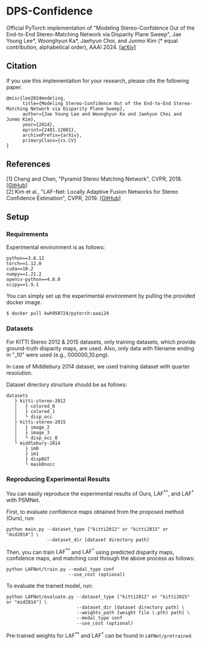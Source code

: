 # DPS-Confidence
Official PyTorch implementation of "Modeling Stereo-Confidence Out of the End-to-End Stereo-Matching Network via Disparity Plane Sweep", Jae Young Lee*, Woonghyun Ka*, Jaehyun Choi, and Junmo Kim (* equal contribution, alphabetical order), AAAI 2024. [[arXiv]](https://arxiv.org/abs/2401.12001)

## Citation
If you use this implementation for your research, please cite the following paper. 
```shell
@misc{lee2024modeling,
      title={Modeling Stereo-Confidence Out of the End-to-End Stereo-Matching Network via Disparity Plane Sweep}, 
      author={Jae Young Lee and Woonghyun Ka and Jaehyun Choi and Junmo Kim},
      year={2024},
      eprint={2401.12001},
      archivePrefix={arXiv},
      primaryClass={cs.CV}
}
```

## References
[1] Chang and Chen, "Pyramid Stereo Matching Network", CVPR, 2018. [[GitHub]](https://github.com/JiaRenChang/PSMNet?tab=readme-ov-file)<br/>
[2] Kim et al., "LAF-Net: Locally Adaptive Fusion Networks for Stereo Confidence Estimation", CVPR, 2019. [[GitHub]](https://github.com/seungryong/LAF)

## Setup
### Requirements
Experimental environment is as follows:
```shell
python==3.8.12
torch==1.12.0
cuda==10.2
numpy==1.21.2
opencv-python==4.8.0
scipy==1.9.1
```
You can simply set up the experimental environment by pulling the provided docker image.
```shell
$ docker pull kwh950724/pytorch:aaai24
```

### Datasets
For KITTI Stereo 2012 & 2015 datasets, only training datasets, which provide ground-truth disparity maps, are used.
Also, only data with filename ending in "_10" were used (e.g., 000000_10.png).<br/>

In case of Middlebury 2014 dataset, we used training dataset with quarter resolution.<br/>

Dataset directory structure should be as follows:
```shell
datasets
   ├ kitti-stereo-2012
   │   ├ colored_0
   │   ├ colored_1
   │   └ disp_occ
   ├ kitti-stereo-2015
   │   ├ image_2
   │   ├ image_3
   │   └ disp_occ_0
   └ middlebury-2014
       ├ im0
       ├ im1
       ├ disp0GT
       └ mask0nocc
```

### Reproducing Experimental Results
You can easily reproduce the experimental results of $\mathrm{Ours}$, $\mathrm{LAF^{*\dagger}}$, and $\mathrm{LAF^{\dagger}}$ with $\mathrm{PSMNet}$.<br/>

First, to evaluate confidence maps obtained from the proposed method ($\mathrm{Ours}$), run:
```shell
python main.py --dataset_type ["kitti2012" or "kitti2015" or "mid2014"] \
               --dataset_dir [dataset directory path]
```
Then, you can train $\mathrm{LAF^{*\dagger}}$ and $\mathrm{LAF^{\dagger}}$ using predicted disparity maps, confidence maps, and matching cost through the above process as follows:
```shell
python LAFNet/train.py --modal_type conf
                       --use_cost (optional)
```
To evaluate the trained model, run:
```shell
python LAFNet/evaluate.py --dataset_type ["kitti2012" or "kitti2015" or "mid2014"] \
                          --dataset_dir [dataset directory path] \
                          --weights_path [weight file (.pth) path] \
                          --modal_type conf
                          --use_cost (optional)
```
Pre-trained weights for $\mathrm{LAF^{*\dagger}}$ and $\mathrm{LAF^{\dagger}}$ can be found in `LAFNet/pretrained`.
